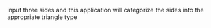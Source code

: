 input three sides and this application will categorize the sides into the appropriate triangle type
